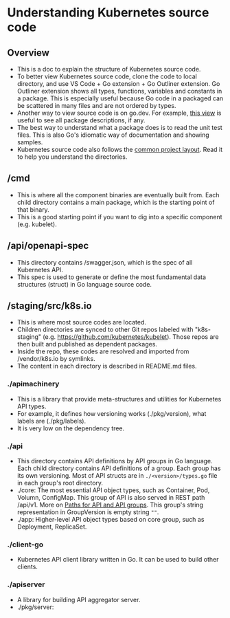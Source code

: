 # Understanding Kubernetes source code

## Overview
* This is a doc to explain the structure of Kubernetes source code.
* To better view Kubernetes source code, clone the code to local directory, and use VS Code + Go extension + Go Outliner extension. Go Outliner extension shows all types, functions, variables and constants in a package. This is especially useful because Go code in a packaged can be scattered in many files and are not ordered by types.
* Another way to view source code is on go.dev. For example, [this view](https://pkg.go.dev/k8s.io/kubernetes/pkg?tab=subdirectories) is useful to see all package descriptions, if any.
* The best way to understand what a package does is to read the unit test files. This is also Go's idiomatic way of documentation and showing samples.
* Kubernetes source code also follows the [common project layout](https://github.com/golang-standards/project-layout). Read it to help you understand the directories.

## /cmd
* This is where all the component binaries are eventually built from. Each child directory contains a main package, which is the starting point of that binary.
* This is a good starting point if you want to dig into a specific component (e.g. kubelet).

## /api/openapi-spec
* This directory contains /swagger.json, which is the spec of all Kubernetes API.
* This spec is used to generate or define the most fundamental data structures (struct) in Go language source code.

## /staging/src/k8s.io
* This is where most source codes are located.
* Children directories are synced to other Git repos labeled with "k8s-staging" (e.g. https://github.com/kubernetes/kubelet). Those repos are then built and published as dependent packages.
* Inside the repo, these codes are resolved and imported from /vendor/k8s.io by symlinks.
* The content in each directory is described in README.md files.

### ./apimachinery
* This is a library that provide meta-structures and utilities for Kubernetes API types.
* For example, it defines how versioning works (./pkg/version), what labels are (./pkg/labels).
* It is very low on the dependency tree.

### ./api
* This directory contains API definitions by API groups in Go language. Each child directory contains API definitions of a group. Each group has its own versioning. Most of API structs are in ```./<version>/types.go``` file in each group's root directory.
* ./core: The most essential API object types, such as Container, Pod, Volumn, ConfigMap. This group of API is also served in REST path /api/v1. More on [Paths for API and API groups](https://www.oreilly.com/library/view/managing-kubernetes/9781492033905/ch04.html). This group's string representation in GroupVersion is empty string ```""```.
* ./app: Higher-level API object types based on core group, such as Deployment, ReplicaSet.

### ./client-go
* Kubernetes API client library written in Go. It can be used to build other clients.

### ./apiserver
* A library for building API aggregator server.
* ./pkg/server: 

